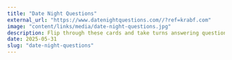 ```yaml
---
title: "Date Night Questions"
external_url: "https://www.datenightquestions.com//?ref=krabf.com"
image: "content/links/media/date-night-questions.jpg"
description: Flip through these cards and take turns answering questions to get to know your friends and loved ones even better.
date: 2025-05-31
slug: "date-night-questions"
---
```

